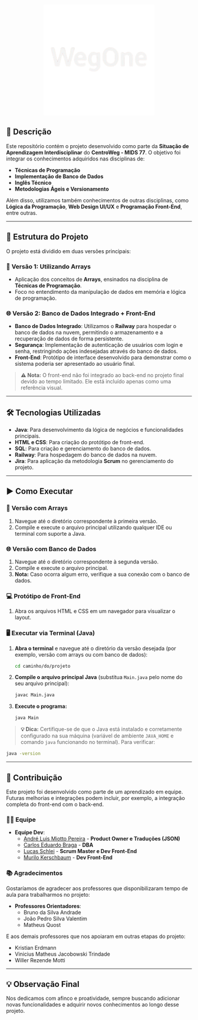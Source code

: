
<p align="center">
  <img src="/versao final/frontend/imagens/logoTransparente.png" alt="Logo do Projeto" width="300">
</p>

## 📝 Descrição
Este repositório contém o projeto desenvolvido como parte da **Situação de Aprendizagem Interdisciplinar** do **CentroWeg - MIDS 77**. O objetivo foi integrar os conhecimentos adquiridos nas disciplinas de:

- **Técnicas de Programação**
- **Implementação de Banco de Dados**
- **Inglês Técnico**
- **Metodologias Ágeis e Versionamento**

Além disso, utilizamos também conhecimentos de outras disciplinas, como **Lógica da Programação**, **Web Design UI/UX** e **Programação Front-End**, entre outras.

---

## 📂 Estrutura do Projeto

O projeto está dividido em duas versões principais:

### 🧮 **Versão 1: Utilizando Arrays**
- Aplicação dos conceitos de **Arrays**, ensinados na disciplina de **Técnicas de Programação**.
- Foco no entendimento da manipulação de dados em memória e lógica de programação.

### 🌐 **Versão 2: Banco de Dados Integrado + Front-End**
- **Banco de Dados Integrado**: Utilizamos o **Railway** para hospedar o banco de dados na nuvem, permitindo o armazenamento e a recuperação de dados de forma persistente.
- **Segurança**: Implementação de autenticação de usuários com login e senha, restringindo ações indesejadas através do banco de dados.
- **Front-End**: Protótipo de interface desenvolvido para demonstrar como o sistema poderia ser apresentado ao usuário final.

> **⚠ Nota:** O front-end não foi integrado ao back-end no projeto final devido ao tempo limitado. Ele está incluído apenas como uma referência visual.

---

## 🛠️ Tecnologias Utilizadas

- **Java**: Para desenvolvimento da lógica de negócios e funcionalidades principais.
- **HTML e CSS**: Para criação do protótipo de front-end.
- **SQL**: Para criação e gerenciamento do banco de dados.
- **Railway**: Para hospedagem do banco de dados na nuvem.
- **Jira**: Para aplicação da metodologia **Scrum** no gerenciamento do projeto.

---

## ▶️ Como Executar

### 🧮 **Versão com Arrays**
1. Navegue até o diretório correspondente à primeira versão.
2. Compile e execute o arquivo principal utilizando qualquer IDE ou terminal com suporte a Java.

### 🌐 **Versão com Banco de Dados**
1. Navegue até o diretório correspondente à segunda versão.
2. Compile e execute o arquivo principal.
3. **Nota:** Caso ocorra algum erro, verifique a sua conexão com o banco de dados.

### 💻 **Protótipo de Front-End**
1. Abra os arquivos HTML e CSS em um navegador para visualizar o layout.

### 🖥️ **Executar via Terminal (Java)**
1. **Abra o terminal** e navegue até o diretório da versão desejada (por exemplo, versão com arrays ou com banco de dados):
   ```bash
   cd caminho/do/projeto
   ```

2. **Compile o arquivo principal Java** (substitua `Main.java` pelo nome do seu arquivo principal):
   ```bash
   javac Main.java
   ```

3. **Execute o programa:**
   ```bash
   java Main
   ```

> **💡 Dica:** Certifique-se de que o Java está instalado e corretamente configurado na sua máquina (variável de ambiente `JAVA_HOME` e comando `java` funcionando no terminal). Para verificar:
   ```bash
   java -version
   ```

---

## 🤝 Contribuição

Este projeto foi desenvolvido como parte de um aprendizado em equipe. Futuras melhorias e integrações podem incluir, por exemplo, a integração completa do front-end com o back-end.

### 👨‍💻 **Equipe**
- **Equipe Dev**:
  - <a href="https://github.com/andreluismiotto" target="_blank">André Luis Miotto Pereira</a> - **Product Owner e Traduções (JSON)**
  - <a href="https://github.com/CaduBraga" target="_blank">Carlos Eduardo Braga</a> - **DBA**
  - <a href="https://github.com/lucasschlei" target="_blank">Lucas Schlei</a> - **Scrum Master e Dev Front-End**
  - <a href="https://github.com/murilokerschbaum" target="_blank">Murilo Kerschbaum</a> - **Dev Front-End**

### 📚 **Agradecimentos**
Gostaríamos de agradecer aos professores que disponibilizaram tempo de aula para trabalharmos no projeto:

- **Professores Orientadores**:
  - Bruno da Silva Andrade
  - João Pedro Silva Valentim
  - Matheus Quost

E aos demais professores que nos apoiaram em outras etapas do projeto:

- Kristian Erdmann 
- Vinicius Matheus Jacobowski Trindade
- Willer Rezende Motti

---

## 💡 Observação Final

Nos dedicamos com afinco e proatividade, sempre buscando adicionar novas funcionalidades e adquirir novos conhecimentos ao longo desse projeto.
